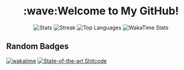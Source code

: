 <h1 align="center">:wave:Welcome to My GitHub!</h1>

<div align="center">
    <img alt="Stats" src="https://github-readme-stats.vercel.app/api?username=wxx9248&count_private=true&show_icons=true&theme=github_dark&hide_border=true" />
    <img alt="Streak" src="https://github-readme-streak-stats.herokuapp.com/?user=wxx9248&background=0d1117&stroke=222d3d&ring=58a6ff&fire=1f6feb&currStreakNum=c3d1d9&sideNums=c3d1d9&currStreakLabel=58a6ff&sideLabels=c3d1d9&dates=959fa5&hide_border=true" />
    <img alt="Top Languages" src="https://github-readme-stats.vercel.app/api/top-langs/?username=wxx9248&theme=github_dark&langs_count=10&layout=compact&hide_border=true" />
    <img alt="WakaTime Stats" src="https://github-readme-stats.vercel.app/api/wakatime?username=wxx9248&theme=github_dark&hide_border=true&langs_count=25&hide=Normal,Jupyter,Text,Other" />
</div>

## Random Badges
[![wakatime](https://wakatime.com/badge/user/475b3231-2938-4175-b2e1-c47b0bae63ed.svg)](https://wakatime.com/@475b3231-2938-4175-b2e1-c47b0bae63ed)
[![State-of-the-art Shitcode](https://img.shields.io/static/v1?label=State-of-the-art&message=Shitcode&color=7B5804)](https://github.com/trekhleb/state-of-the-art-shitcode)
